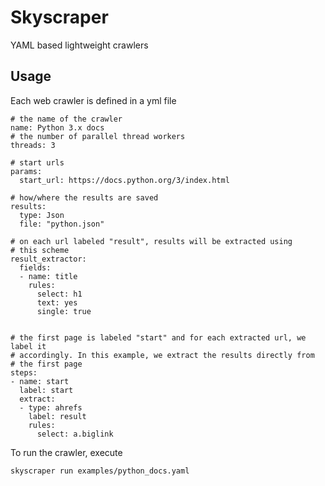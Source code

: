 # Skyscraper

YAML based lightweight crawlers


## Usage


Each web crawler is defined in a yml file


    # the name of the crawler
    name: Python 3.x docs
    # the number of parallel thread workers
    threads: 3

    # start urls
    params:
      start_url: https://docs.python.org/3/index.html

    # how/where the results are saved
    results:
      type: Json
      file: "python.json"

    # on each url labeled "result", results will be extracted using
    # this scheme
    result_extractor:
      fields:
      - name: title
        rules:
          select: h1
          text: yes
          single: true


    # the first page is labeled "start" and for each extracted url, we label it
    # accordingly. In this example, we extract the results directly from
    # the first page
    steps:
    - name: start
      label: start
      extract:
      - type: ahrefs
        label: result
        rules:
          select: a.biglink


To run the crawler, execute

    skyscraper run examples/python_docs.yaml
